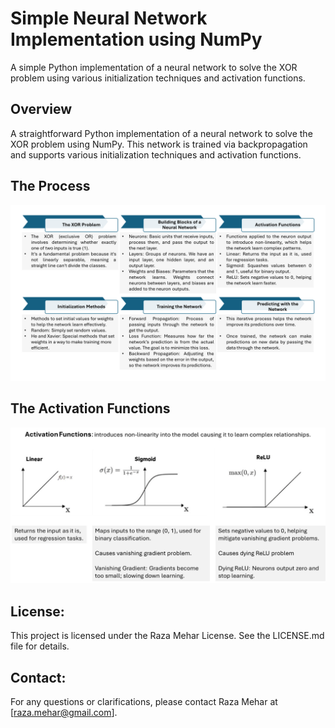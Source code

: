 # Simple Neural Network Implementation using NumPy
A simple Python implementation of a neural network to solve the XOR problem using various initialization techniques and activation functions.

## Overview
A straightforward Python implementation of a neural network to solve the XOR problem using NumPy. This network is trained via backpropagation and supports various initialization techniques and activation functions.

## The Process
<div>
  <img src="docs/process_1.png" alt="the process" style="max-width: 100%";>
</div>

## The Activation Functions
<div>
  <img src="docs/act_func.png" alt="the activation fucntions" style="max-width: 100%";>
</div>

## License:
This project is licensed under the Raza Mehar License. See the LICENSE.md file for details.

## Contact:
For any questions or clarifications, please contact Raza Mehar at [raza.mehar@gmail.com].

